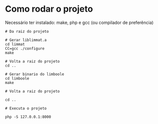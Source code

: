 # Como rodar o projeto

Necessário ter instalado: make, php e gcc (ou compilador de preferência)

```
# Da raiz do projeto

# Gerar liblimmat.a
cd limmat
CC=gcc ./configure
make

# Volta a raiz do projeto
cd ..

# Gerar binario do limboole
cd limboole
make

# Volta a raiz do projeto

cd ..

# Executa o projeto

php -S 127.0.0.1:8000
```
